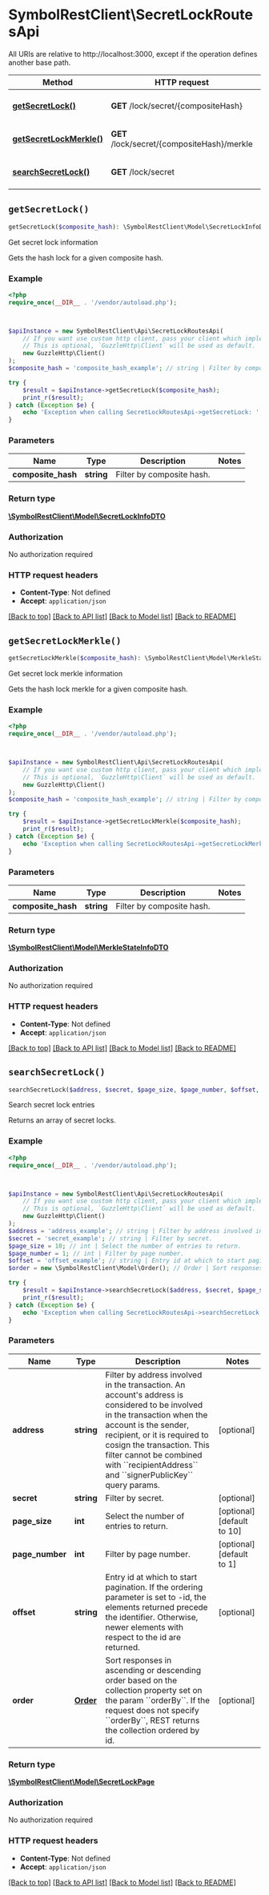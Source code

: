 # SymbolRestClient\SecretLockRoutesApi

All URIs are relative to http://localhost:3000, except if the operation defines another base path.

| Method | HTTP request | Description |
| ------------- | ------------- | ------------- |
| [**getSecretLock()**](SecretLockRoutesApi.md#getSecretLock) | **GET** /lock/secret/{compositeHash} | Get secret lock information |
| [**getSecretLockMerkle()**](SecretLockRoutesApi.md#getSecretLockMerkle) | **GET** /lock/secret/{compositeHash}/merkle | Get secret lock merkle information |
| [**searchSecretLock()**](SecretLockRoutesApi.md#searchSecretLock) | **GET** /lock/secret | Search secret lock entries |


## `getSecretLock()`

```php
getSecretLock($composite_hash): \SymbolRestClient\Model\SecretLockInfoDTO
```

Get secret lock information

Gets the hash lock for a given composite hash.

### Example

```php
<?php
require_once(__DIR__ . '/vendor/autoload.php');



$apiInstance = new SymbolRestClient\Api\SecretLockRoutesApi(
    // If you want use custom http client, pass your client which implements `GuzzleHttp\ClientInterface`.
    // This is optional, `GuzzleHttp\Client` will be used as default.
    new GuzzleHttp\Client()
);
$composite_hash = 'composite_hash_example'; // string | Filter by composite hash.

try {
    $result = $apiInstance->getSecretLock($composite_hash);
    print_r($result);
} catch (Exception $e) {
    echo 'Exception when calling SecretLockRoutesApi->getSecretLock: ', $e->getMessage(), PHP_EOL;
}
```

### Parameters

| Name | Type | Description  | Notes |
| ------------- | ------------- | ------------- | ------------- |
| **composite_hash** | **string**| Filter by composite hash. | |

### Return type

[**\SymbolRestClient\Model\SecretLockInfoDTO**](../Model/SecretLockInfoDTO.md)

### Authorization

No authorization required

### HTTP request headers

- **Content-Type**: Not defined
- **Accept**: `application/json`

[[Back to top]](#) [[Back to API list]](../../README.md#endpoints)
[[Back to Model list]](../../README.md#models)
[[Back to README]](../../README.md)

## `getSecretLockMerkle()`

```php
getSecretLockMerkle($composite_hash): \SymbolRestClient\Model\MerkleStateInfoDTO
```

Get secret lock merkle information

Gets the hash lock merkle for a given composite hash.

### Example

```php
<?php
require_once(__DIR__ . '/vendor/autoload.php');



$apiInstance = new SymbolRestClient\Api\SecretLockRoutesApi(
    // If you want use custom http client, pass your client which implements `GuzzleHttp\ClientInterface`.
    // This is optional, `GuzzleHttp\Client` will be used as default.
    new GuzzleHttp\Client()
);
$composite_hash = 'composite_hash_example'; // string | Filter by composite hash.

try {
    $result = $apiInstance->getSecretLockMerkle($composite_hash);
    print_r($result);
} catch (Exception $e) {
    echo 'Exception when calling SecretLockRoutesApi->getSecretLockMerkle: ', $e->getMessage(), PHP_EOL;
}
```

### Parameters

| Name | Type | Description  | Notes |
| ------------- | ------------- | ------------- | ------------- |
| **composite_hash** | **string**| Filter by composite hash. | |

### Return type

[**\SymbolRestClient\Model\MerkleStateInfoDTO**](../Model/MerkleStateInfoDTO.md)

### Authorization

No authorization required

### HTTP request headers

- **Content-Type**: Not defined
- **Accept**: `application/json`

[[Back to top]](#) [[Back to API list]](../../README.md#endpoints)
[[Back to Model list]](../../README.md#models)
[[Back to README]](../../README.md)

## `searchSecretLock()`

```php
searchSecretLock($address, $secret, $page_size, $page_number, $offset, $order): \SymbolRestClient\Model\SecretLockPage
```

Search secret lock entries

Returns an array of secret locks.

### Example

```php
<?php
require_once(__DIR__ . '/vendor/autoload.php');



$apiInstance = new SymbolRestClient\Api\SecretLockRoutesApi(
    // If you want use custom http client, pass your client which implements `GuzzleHttp\ClientInterface`.
    // This is optional, `GuzzleHttp\Client` will be used as default.
    new GuzzleHttp\Client()
);
$address = 'address_example'; // string | Filter by address involved in the transaction. An account's address is considered to be involved in the transaction when the account is the sender, recipient, or it is required to cosign the transaction. This filter cannot be combined with ``recipientAddress`` and ``signerPublicKey`` query params.
$secret = 'secret_example'; // string | Filter by secret.
$page_size = 10; // int | Select the number of entries to return.
$page_number = 1; // int | Filter by page number.
$offset = 'offset_example'; // string | Entry id at which to start pagination. If the ordering parameter is set to -id, the elements returned precede the identifier. Otherwise, newer elements with respect to the id are returned.
$order = new \SymbolRestClient\Model\Order(); // Order | Sort responses in ascending or descending order based on the collection property set on the param ``orderBy``. If the request does not specify ``orderBy``, REST returns the collection ordered by id.

try {
    $result = $apiInstance->searchSecretLock($address, $secret, $page_size, $page_number, $offset, $order);
    print_r($result);
} catch (Exception $e) {
    echo 'Exception when calling SecretLockRoutesApi->searchSecretLock: ', $e->getMessage(), PHP_EOL;
}
```

### Parameters

| Name | Type | Description  | Notes |
| ------------- | ------------- | ------------- | ------------- |
| **address** | **string**| Filter by address involved in the transaction. An account&#39;s address is considered to be involved in the transaction when the account is the sender, recipient, or it is required to cosign the transaction. This filter cannot be combined with &#x60;&#x60;recipientAddress&#x60;&#x60; and &#x60;&#x60;signerPublicKey&#x60;&#x60; query params. | [optional] |
| **secret** | **string**| Filter by secret. | [optional] |
| **page_size** | **int**| Select the number of entries to return. | [optional] [default to 10] |
| **page_number** | **int**| Filter by page number. | [optional] [default to 1] |
| **offset** | **string**| Entry id at which to start pagination. If the ordering parameter is set to -id, the elements returned precede the identifier. Otherwise, newer elements with respect to the id are returned. | [optional] |
| **order** | [**Order**](../Model/.md)| Sort responses in ascending or descending order based on the collection property set on the param &#x60;&#x60;orderBy&#x60;&#x60;. If the request does not specify &#x60;&#x60;orderBy&#x60;&#x60;, REST returns the collection ordered by id. | [optional] |

### Return type

[**\SymbolRestClient\Model\SecretLockPage**](../Model/SecretLockPage.md)

### Authorization

No authorization required

### HTTP request headers

- **Content-Type**: Not defined
- **Accept**: `application/json`

[[Back to top]](#) [[Back to API list]](../../README.md#endpoints)
[[Back to Model list]](../../README.md#models)
[[Back to README]](../../README.md)
